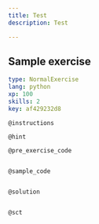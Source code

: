 ```yaml
---
title: Test
description: Test

---
```

## Sample exercise

```yaml
type: NormalExercise
lang: python
xp: 100
skills: 2
key: af429232d8
```


`@instructions`

`@hint`

`@pre_exercise_code`
```{python}

```

`@sample_code`
```{python}

```

`@solution`
```{python}

```

`@sct`
```{python}

```
